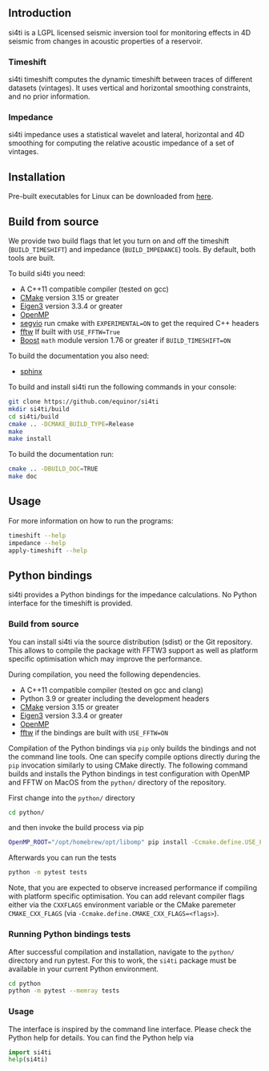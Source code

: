 ## Introduction ##
si4ti is a LGPL licensed seismic inversion tool for monitoring effects in 4D
seismic from changes in acoustic properties of a reservoir.

### Timeshift ###
si4ti timeshift computes the dynamic timeshift between traces of different
datasets (vintages). It uses vertical and horizontal smoothing constraints, and
no prior information.

### Impedance ###
si4ti impedance uses a statistical wavelet and lateral, horizontal and 4D
smoothing for computing the relative acoustic impedance of a set of vintages.

## Installation ##
Pre-built executables for Linux can be downloaded from
[here](https://github.com/equinor/si4ti/releases).

## Build from source ##
We provide two build flags that let you turn on and off the timeshift
(`BUILD_TIMESHIFT`) and impedance (`BUILD_IMPEDANCE`) tools. By default, both
tools are built.

To build si4ti you need:
 * A C++11 compatible compiler (tested on gcc)
 * [CMake](https://cmake.org) version 3.15 or greater
 * [Eigen3](https://eigen.tuxfamily.org) version 3.3.4 or greater
 * [OpenMP](https://www.openmp.org)
 * [segyio](https://github.com/equinor/segyio) run cmake with `EXPERIMENTAL=ON`
   to get the required C++ headers
 * [fftw](https://www.fftw.org) If built with `USE_FFTW=True`
 * [Boost](https://www.boost.org) `math` module version 1.76 or greater if
   `BUILD_TIMESHIFT=ON`

To build the documentation you also need:
 * [sphinx](https://pypi.org/project/Sphinx)

To build and install si4ti run the following commands in your console:

```bash
git clone https://github.com/equinor/si4ti
mkdir si4ti/build
cd si4ti/build
cmake .. -DCMAKE_BUILD_TYPE=Release
make
make install
```

To build the documentation run:
```bash
cmake .. -DBUILD_DOC=TRUE
make doc
```

## Usage ##
For more information on how to run the programs:
```bash
timeshift --help
impedance --help
apply-timeshift --help
```

## Python bindings ##
si4ti provides a Python bindings for the impedance calculations. No Python
interface for the timeshift is provided.

### Build from source ###
You can install si4ti via the source distribution (sdist) or the Git
repository. This allows to compile the package with FFTW3 support as well as
platform specific optimisation which may improve the performance.

During compilation, you need the following dependencies.
 * A C++11 compatible compiler (tested on gcc and clang)
 * Python 3.9 or greater including the development headers
 * [CMake](https://cmake.org) version 3.15 or greater
 * [Eigen3](https://eigen.tuxfamily.org) version 3.3.4 or greater
 * [OpenMP](https://www.openmp.org)
 * [fftw](https://www.fftw.org) if the bindings are built with `USE_FFTW=ON`

Compilation of the Python bindings via `pip` only builds the bindings and not
the command line tools. One can specify compile options directly during the
`pip` invocation similarly to using CMake directly. The following command
builds and installs the Python bindings in test configuration with OpenMP and
FFTW on MacOS from the `python/` directory of the repository.

First change into the `python/` directory

```bash
cd python/
```

and then invoke the build process via pip

```bash
OpenMP_ROOT="/opt/homebrew/opt/libomp" pip install -Ccmake.define.USE_FFTW=ON .[test]
```

Afterwards you can run the tests


```bash
python -m pytest tests
```

Note, that you are expected to observe increased performance if compiling with
platform specific optimisation. You can add relevant compiler flags either via
the `CXXFLAGS` environment variable or the CMake paremeter `CMAKE_CXX_FLAGS`
(via `-Ccmake.define.CMAKE_CXX_FLAGS=<flags>`).

### Running Python bindings tests ###
After successful compilation and installation, navigate to the `python/`
directory and run pytest. For this to work, the `si4ti` package must be
available in your current Python environment.

```bash
cd python
python -m pytest --memray tests
```

### Usage ###
The interface is inspired by the command line interface. Please check the
Python help for details. You can find the Python help via

```python
import si4ti
help(si4ti)
```
